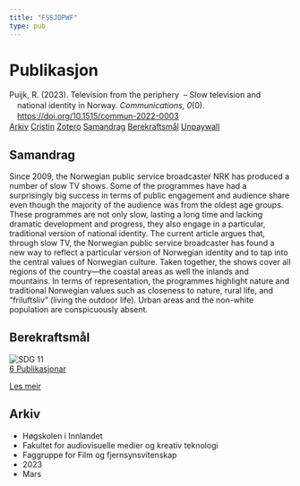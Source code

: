 ```yaml
---
title: "FSSJDPWF"
type: pub
---
```

<h1>Publikasjon</h1>
<article id="csl-bib-container-FSSJDPWF" class="csl-bib-container">
  <div class="csl-bib-body" style="line-height: 1.35; padding-left: 1em; text-indent:-1em;">
  <div class="csl-entry">Puijk, R. (2023). Television from the periphery&#xA0; &#x2013; Slow television and national identity in Norway. <i>Communications</i>, <i>0</i>(0). <a href="https://doi.org/10.1515/commun-2022-0003">https://doi.org/10.1515/commun-2022-0003</a></div>
</div>
  <div class="csl-bib-buttons">
    <a href="#taxonomy-article-FSSJDPWF" class="csl-bib-button">Arkiv</a>
    <a href="https://app.cristin.no/results/show.jsf?id=2132096" alt="Cristin URL" class="csl-bib-button">Cristin</a>
    <a href="http://zotero.org/groups/5402882/items/FSSJDPWF" alt="Zotero URL" class="csl-bib-button">Zotero</a>
    <a href="#abstract-article-FSSJDPWF" class="csl-bib-button">Samandrag</a>
    <a href="#sdg-article-FSSJDPWF" class="csl-bib-button">Berekraftsmål</a>
    <a href="https://doi.org/10.1515/commun-2022-0003" class="csl-bib-button">Unpaywall</a>
  </div>
  <div id="csl-bib-meta-container-FSSJDPWF"></div>
</article>
<div id="csl-bib-meta-FSSJDPWF" class="csl-bib-meta">
  <article id="abstract-article-FSSJDPWF" class="abstract-article">
    <h1>Samandrag</h1>
    Since 2009, the Norwegian public service broadcaster NRK has produced a number of slow TV shows. Some of the programmes have had a surprisingly big success in terms of public engagement and audience share even though the majority of the audience was from the oldest age groups. These programmes are not only slow, lasting a long time and lacking dramatic development and progress, they also engage in a particular, traditional version of national identity. The current article argues that, through slow TV, the Norwegian public service broadcaster has found a new way to reflect a particular version of Norwegian identity and to tap into the central values of Norwegian culture. Taken together, the shows cover all regions of the country—the coastal areas as well the inlands and mountains. In terms of representation, the programmes highlight nature and traditional Norwegian values such as closeness to nature, rural life, and “friluftsliv” (living the outdoor life). Urban areas and the non-white population are conspicuously absent.
  </article>
  <article id="sdg-article-FSSJDPWF" class="sdg-article">
    <h1>Berekraftsmål</h1>
    <div class="sdg-container"><div id="sdg11" class="sdg"> <img src="{{< params subfolder >}}images/sdg/sdg11_no.png" class="image" alt="SDG 11"> <div class="sdg-overlay"> <a href="{{< params subfolder >}}no/archive/?sdg=11#archive" class="sdg-publication-count"><span>6</span> Publikasjonar</a> <p><a href="NA" class="sdg-read-more">Les meir</a></p> </div> </div></div>
  </article>
  <article id="taxonomy-article-FSSJDPWF" class="taxonomy-article">
    <h1>Arkiv</h1>
    <ul>
      <li>Høgskolen i Innlandet</li>
      <li>Fakultet for audiovisuelle medier og kreativ teknologi</li>
      <li>Faggruppe for Film og fjernsynsvitenskap</li>
      <li>2023</li>
      <li>Mars</li>
    </ul>
  </article>
</div>
